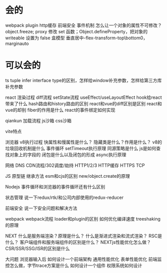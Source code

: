 # 会的
webpack plugin
http缓存
前端安全
事件机制
怎么让一个对象的属性不可修改？object.freeze; proxy 修改 set 函数；Object.defineProperty，把对象的 writeable 设置为 false
盒模型
垂直居中-flex-transform-top\bottom0，marginauto



# 可以会的
ts tuple infer interface type的区别，怎样给window补充参数，怎样给第三方库补充参数





react
渲染过程
diff流程
setState流程
useEffect/useLayoutEffect
hook给react带来了什么
hash路由和history路由的区别
react和vue的diff区别是区别
react和vue的却别
fiber的作用是什么
react的事件绑定如何实现

qiankun
加载流程
js沙箱
css沙箱

vite特点

浏览器
v8执行过程
快属性和慢属性是什么？
隐藏类是什么？作用是什么？
v8的垃圾回收机制是什么
事件循环
setTimeout执行原理
同源策略是什么
js是如何查找对象上的字段的
闭包是什么以及闭包的形成
async执行原理

网络
DNS
CDN流程/302调度/劫持
HTTP1/2/3
HTTP缓存
HTTPS
TCP

JS
原型链
继承方法
esm和cjs的区别
new/object.create的原理

Nodejs
事件循环和浏览器的事件循环还有什么区别

状态管理
说一下redux/rtk/和公司内部使用的redux-reducer

前端安全
说一下安全问题和解决方法

webpack
webpack流程
loader和plugin的区别
如何优化编译速度
treeshaking的原理

NEXT
什么是服务端渲染？原理是什么？
什么是渐进式渲染和流式渲染？
RSC是什么？
客户端组件和服务端组件的区别是什么？
NEXTjs性能优化怎么做？
CSR/SSR/SSG/ISR的区别是什么

大问题
浏览器输入后
如何设计一个前端架构
通用性能优化
表单性能优化
前端监控怎么做，字节trace方案是什么
如何设计一个组件
权限系统如何设计